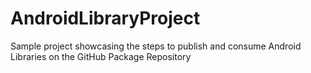 # AndroidLibraryProject
Sample project showcasing the steps to publish and consume Android Libraries on the GitHub Package Repository
